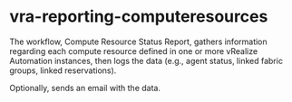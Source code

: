 # vra-reporting-computeresources
The workflow, Compute Resource Status Report, gathers information regarding each compute resource defined in one or more vRealize Automation instances, then logs the data (e.g., agent status, linked fabric groups, linked reservations).

Optionally, sends an email with the data.
